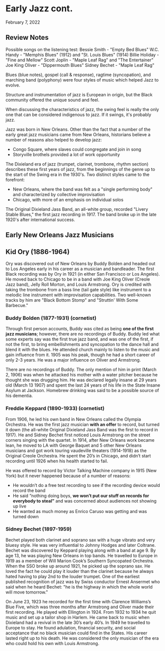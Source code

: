 # Early Jazz cont.
February 7, 2022

## Review Notes
Possible songs on the listening test:
Bessie Smith - "Empty Bed Blues"
W.C. Handy - "Memphis Blues" (1912) and "St. Louis Blues" (1914)
Billie Holiday - "Fine and Mellow"
Scott Joplin - "Maple Leaf Rag" and "The Entertainer"
Joe King Oliver - "Dippermouth Blues"
Sidney Bechet - "Maple Leaf Rag"

Blues (blue notes), gospel (call & response), ragtime (syncopation), and marching band (polyphony) were four styles of music which helped Jazz to evolve.

Structure and instrumentation of jazz is European in origin, but the Black community offered the unique sound and feel.

When discussing the characteristics of jazz, the swing feel is really the only one that can be considered indigenous to jazz. If it swings, it's probably jazz.

Jazz was born in New Orleans. Other than the fact that a number of the early great jazz musicians came from 
New Orleans, historians believe a number of reasons also helped to develop jazz:
- Congo Square, where slaves could congregate and join in song
- Storyville brothels provided a lot of work opportunity

The Dixieland era of jazz (trumpet, clarinet, trombone, rhythm section) describes these first years of jazz, from the beginnings of the genre up to the start of the Swing era in the 1930's. Two distinct styles came to the forefront:
- New Orleans, where the band was felt as a "single performing body" and characterized by collective improvisation 
- Chicago, with more of an emphasis on individual solos

The Original Dixieland Jass Band, an all-white group, recorded "Livery Stable Blues," the first jazz recording in 1917. The band broke up in the late 1920's after international success.

## Early New Orleans Jazz Musicians
## Kid Ory (1886-1964)
Ory was discovered out of New Orleans by Buddy Bolden and headed out to Los Angeles early in his career as a musician and bandleader. The first Black recording was by Ory in 1921 (in either San Francisco or Los Angeles). He moved back to Chicago to be in a band with Joe King Oliver (Creole Jazz band), Jelly Roll Morton, and Louis Armstrong. Ory is credited with taking the trombone from a bass line (tail gate style) like instrument to a melodic line instrument with improvisation capabilities. Two well-known tracks by him are "Black Bottom Stomp" and "Struttin' With Some Barbecue."

### Buddy Bolden (1877-1931) (cornetist) 
Through first person accounts, Buddy was cited as being **one of the first jazz musicians**; however, there are no recordings of Buddy. Buddy led what some experts say was the first true jazz band, and was one of the first, if not the first, to bring embellishments and syncopation to the dance hall and blend it with the blues. He attended church mainly to listen to the music and gain influence from it. 1905 was his peak, though he had a short career of only 2-3 years. He was a major influence on Oliver and Armstrong.

There are no recordings of Buddy. The only mention of him in print (March 2, 1906) was when he attacked his mother with a water pitcher because he thought she was drugging him. He was declared legally insane at 29 years old (March 13 1907) and spent the last 24 years of his life in the State Insane Asylum at Jackson. Homebrew drinking was said to be a possible source of his dementia.

### Freddie Keppard (1890-1933) (cornetist)
From 1906, he led his own band in New Orleans called the Olympia Orchestra. He was the first jazz musician **with an offer** to record, but turned it down (the all-white Original Dixieland Jass Band was the first to record in 1917). He and Sidney Bechet first noticed Louis Armstrong on the street corners singing with the quartet. In 1914, after New Orleans work became lean, he moved to LA with George Baquet and 5 other New Orleans musicians and got work touring vaudeville theaters (1914-1918) as the Original Creole Orchestra. He spent the 20’s in Chicago, and didn’t start recording until 1926 when his health started to fail.

He was offered to record by Victor Talking Machine company in 1915 (New York) but it never happened because of a number of reasons: 
- He wouldn’t do a free test recording to see if the recording device would record the band 
- He said “nothing doing boys, **we won’t put our stuff on records for everybody to steal”** and was concerned about audiences not showing up live
- He wanted as much money as Enrico Caruso was getting and was turned down

### Sidney Bechet (1897-1959)
Bechet played both clarinet and soprano sax with a huge vibrato and very bluesy style. He was very influential to Johnny Hodges and later Coltrane. Bechet was discovered by Keppard playing along with a band at age 9. By age 13, he was playing New Orleans in top bands. He travelled to Europe in 1919 as a member of Will Marion Cook’s Southern Syncopated Orchestra. When the SSO broke up around 1921, he picked up the soprano sax. He loved the fact he could play it louder than the clarinet because he always hated having to play 2nd to the louder trumpet. One of the earliest published recognition of jazz was by Swiss conductor Ernest Ansermet who said when he heard Bechet: "he is the highway in which the whole world will move tomorrow."

On June 23, 1923 he recorded for the first time with Clarence Williams’s Blue Five, which was three months after Armstrong and Oliver made their first recording. He played with Ellington in 1924. From 1932 to 1934 he quit music and set up a tailor shop in Harlem. He came back to music when Dixieland had a revival in the late 30’s early 40’s. In 1949 he travelled to Europe to stay. He found adulation, financial security, and social acceptance that no black musician could find in the States. His career lasted right up to his death. He was considered the only musician of the era who could hold his own with Louis Armstrong.